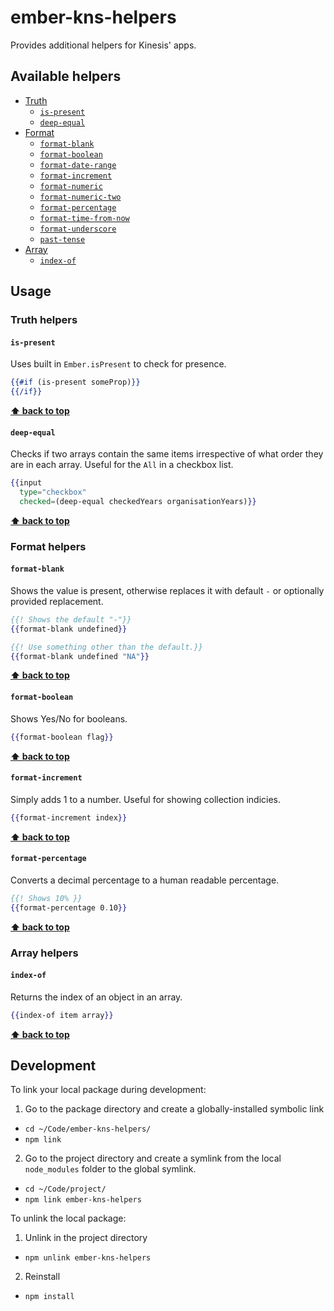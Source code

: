 # ember-kns-helpers

Provides additional helpers for Kinesis' apps.

## Available helpers

* [Truth](#truth-helpers)
  + [`is-present`](#is-present)
  + [`deep-equal`](#deep-equal)
* [Format](#format-helpers)
  + [`format-blank`](#format-blank)
  + [`format-boolean`](#format-boolean)
  + [`format-date-range`](#format-date-range)
  + [`format-increment`](#format-increment)
  + [`format-numeric`](#format-numeric)
  + [`format-numeric-two`](#format-numeric-two)
  + [`format-percentage`](#format-percentage)
  + [`format-time-from-now`](#format-time-from-now)
  + [`format-underscore`](#format-underscore)
  + [`past-tense`](#past-tense)
* [Array](#array-helpers)
  + [`index-of`](#index-of)

## Usage

### Truth helpers

#### `is-present`

Uses built in `Ember.isPresent` to check for presence.

```hbs
{{#if (is-present someProp)}}
{{/if}}
```
**[⬆️ back to top](#available-helpers)**

#### `deep-equal`

Checks if two arrays contain the same items irrespective of what order they are in each array. Useful
for the `All` in a checkbox list.

```hbs
{{input
  type="checkbox"
  checked=(deep-equal checkedYears organisationYears)}}
```
**[⬆️ back to top](#available-helpers)**

### Format helpers

#### `format-blank`

Shows the value is present, otherwise replaces it with default `-` or optionally provided replacement.

```hbs
{{! Shows the default "-"}}
{{format-blank undefined}}

{{! Use something other than the default.}}
{{format-blank undefined "NA"}}
```
**[⬆️ back to top](#available-helpers)**

#### `format-boolean`

Shows Yes/No for booleans.

```hbs
{{format-boolean flag}}
```
**[⬆️ back to top](#available-helpers)**

#### `format-increment`

Simply adds 1 to a number. Useful for showing collection indicies.

```hbs
{{format-increment index}}
```
**[⬆️ back to top](#available-helpers)**

#### `format-percentage`

Converts a decimal percentage to a human readable percentage.

```hbs
{{! Shows 10% }}
{{format-percentage 0.10}}
```
**[⬆️ back to top](#available-helpers)**

### Array helpers

#### `index-of`

Returns the index of an object in an array.

```hbs
{{index-of item array}}
```
**[⬆️ back to top](#available-helpers)**

## Development

To link your local package during development:

1. Go to the package directory and create a globally-installed symbolic link 
  - `cd ~/Code/ember-kns-helpers/`
  - `npm link`
2. Go to the project directory and create a symlink from the local `node_modules` folder to the global symlink.
  - `cd ~/Code/project/`
  - `npm link ember-kns-helpers`

To unlink the local package:

1. Unlink in the project directory
  - `npm unlink ember-kns-helpers`
2. Reinstall
  - `npm install`
